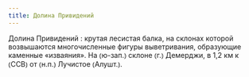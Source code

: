 ```yaml
---
title: Долина Привидений
---
```


Долина Привидений
: крутая лесистая балка, на склонах которой возвышаются многочисленные фигуры выветривания, образующие каменные «изваяния». На ⦅ю-зап.⦆ склоне ⦅г.⦆ Демерджи, в 1,2 км к ⦅ССВ⦆ от ⦅н.п.⦆ Лучистое ⦅Алушт.⦆.

